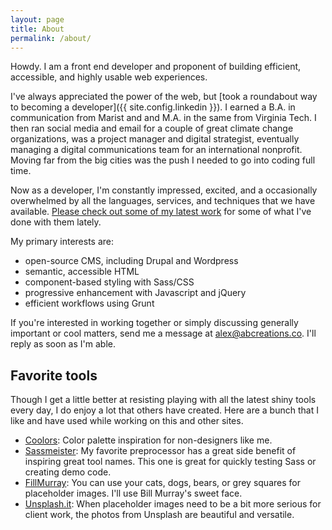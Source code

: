 ```yaml
---
layout: page
title: About
permalink: /about/
---
```


Howdy. I am a front end developer and proponent of building efficient, accessible, and highly usable web experiences.

I've always appreciated the power of the web, but [took a roundabout way to becoming a developer]({{ site.config.linkedin }}). I earned a B.A. in communication from Marist and and M.A. in the same from Virginia Tech. I then ran social media and email for a couple of great climate change organizations, was a project manager and digital strategist, eventually managing a digital communications team for an international nonprofit. Moving far from the big cities was the push I needed to go into coding full time.

Now as a developer, I'm constantly impressed, excited, and a occasionally overwhelmed by all the languages, services, and techniques that we have available. [Please check out some of my latest work](/work/) for some of what I've done with them lately.

My primary interests are:

- open-source CMS, including Drupal and Wordpress
- semantic, accessible HTML
- component-based styling with Sass/CSS
- progressive enhancement with Javascript and jQuery
- efficient workflows using Grunt

If you're interested in working together or simply discussing generally important or cool matters, send me a message at [alex@abcreations.co](mailto:alex@abcreations.co). I'll reply as soon as I'm able.


## Favorite tools

Though I get a little better at resisting playing with all the latest shiny tools every day, I do enjoy a lot that others have created. Here are a bunch that I like and have used while working on this and other sites.

- [Coolors](http://coolors.co/app/): Color palette inspiration for non-designers like me.
- [Sassmeister](http://www.sassmeister.com/): My favorite preprocessor has a great side benefit of inspiring great tool names. This one is great for quickly testing Sass or creating demo code.
- [FillMurray](http://www.fillmurray.com/): You can use your cats, dogs, bears, or grey squares for placeholder images. I'll use Bill Murray's sweet face.
- [Unsplash.it](https://unsplash.it/): When placeholder images need to be a bit more serious for client work, the photos from Unsplash are beautiful and versatile.
